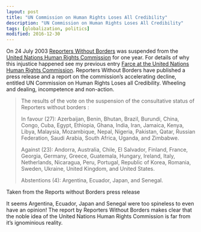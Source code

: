 ```yaml
---
layout: post
title: "UN Commission on Human Rights Loses All Credibility"
description: "UN Commission on Human Rights Loses All Credibility"
tags: [globalization, politics]
modified: 2016-12-30
---
```

On 24 July 2003 [Reporters Without Borders](https://rsf.org/en) was suspended from the [United Nations Human Rights Commission](http://www.ohchr.org/EN/HRBodies/CHR/Pages/CommissionOnHumanRights.aspx) for one year. For details of why this injustice happened see my previous entry [Farce at the United Nations Human Rights Commission](/2003/06/farce-at-the-united-nations-human-rights-commission/). Reporters Without Borders have published a press release and a report on the commission’s accelerating decline, entitled UN Commission on Human Rights Loses all Credibility. Wheeling and dealing, incompetence and non-action.

> The results of the vote on the suspension of the consultative status of Reporters without borders :
> 
> In favour (27): Azerbaijan, Benin, Bhutan, Brazil, Burundi, China, Congo, Cuba, Egypt, Ethiopia, Ghana, India, Iran, Jamaica, Kenya, Libya, Malaysia, Mozambique, Nepal, Nigeria, Pakistan, Qatar, Russian Federation, Saudi Arabia, South Africa, Uganda, and Zimbabwe.
> 
> Against (23): Andorra, Australia, Chile, El Salvador, Finland, France, Georgia, Germany, Greece, Guatemala, Hungary, Ireland, Italy, Netherlands, Nicaragua, Peru, Portugal, Republic of Korea, Romania, Sweden, Ukraine, United Kingdom, and United States.
> 
> Abstentions (4): Argentina, Ecuador, Japan, and Senegal.

Taken from the Reports without Borders press release

It seems Argentina, Ecuador, Japan and Senegal were too spineless to even have an opinion! The report by Reporters Without Borders makes clear that the noble idea of the United Nations Human Rights Commission is far from it’s ignominious reality.

